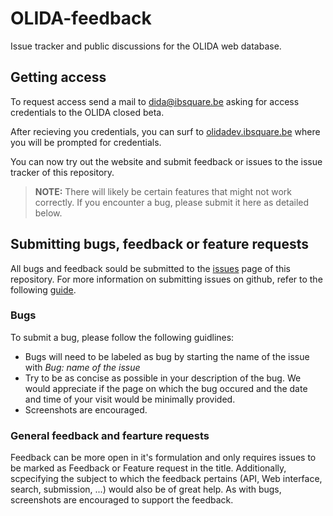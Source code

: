# OLIDA-feedback
Issue tracker and public discussions for the OLIDA web database.

## Getting access

To request access send a mail to dida@ibsquare.be asking for access credentials to the OLIDA closed beta.

After recieving you credentials, you can surf to [olidadev.ibsquare.be](olidadev.ibsquare.be) where you will be prompted for credentials. 

You can now try out the website and submit feedback or issues to the issue tracker of this repository. 

> **NOTE:** There will likely be certain features that might not work correctly. If you encounter a bug, please submit it here as detailed below. 


## Submitting bugs, feedback or feature requests

All bugs and feedback sould be submitted to the [issues](https://github.com/oligogenic/OLIDA-feedback/issues) page of this repository. For more information on submitting issues on github, refer to the following [guide](https://help.github.com/en/github/managing-your-work-on-github/creating-an-issue).

### Bugs

To submit a bug, please follow the following guidlines:

* Bugs will need to be labeled as bug by starting the name of the issue with *Bug: name of the issue*
* Try to be as concise as possible in your description of the bug. We would appreciate if the page on which the bug occured and the date and time of your visit would be minimally provided.
* Screenshots are encouraged.

### General feedback and fearture requests

Feedback can be more open in it's formulation and only requires issues to be marked as Feedback or Feature request in the title. Additionally, scpecifying the subject to which the feedback pertains (API, Web interface, search, submission, ...) would also be of great help. As with bugs, screenshots are encouraged to support the feedback.
